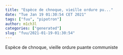 ```yaml
---
title: "Espèce de chnoque, vieille ordure pu..."
date: "Tue Jan 19 01:30:54 CET 2021"
tags: ["fuu", "pipotron"]
author: m1ch3l
categories: ["generated"]
slug: "fuu/2021-01-19-01:30:54"
---
```


Espèce de chnoque, vieille ordure puante communiste
